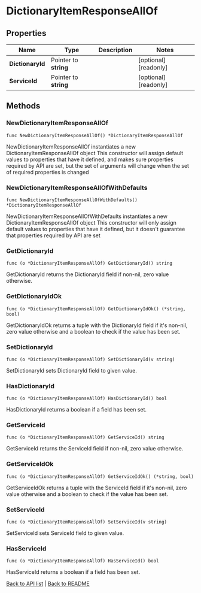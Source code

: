 # DictionaryItemResponseAllOf

## Properties

Name | Type | Description | Notes
------------ | ------------- | ------------- | -------------
**DictionaryId** | Pointer to **string** |  | [optional] [readonly] 
**ServiceId** | Pointer to **string** |  | [optional] [readonly] 

## Methods

### NewDictionaryItemResponseAllOf

`func NewDictionaryItemResponseAllOf() *DictionaryItemResponseAllOf`

NewDictionaryItemResponseAllOf instantiates a new DictionaryItemResponseAllOf object
This constructor will assign default values to properties that have it defined,
and makes sure properties required by API are set, but the set of arguments
will change when the set of required properties is changed

### NewDictionaryItemResponseAllOfWithDefaults

`func NewDictionaryItemResponseAllOfWithDefaults() *DictionaryItemResponseAllOf`

NewDictionaryItemResponseAllOfWithDefaults instantiates a new DictionaryItemResponseAllOf object
This constructor will only assign default values to properties that have it defined,
but it doesn't guarantee that properties required by API are set

### GetDictionaryId

`func (o *DictionaryItemResponseAllOf) GetDictionaryId() string`

GetDictionaryId returns the DictionaryId field if non-nil, zero value otherwise.

### GetDictionaryIdOk

`func (o *DictionaryItemResponseAllOf) GetDictionaryIdOk() (*string, bool)`

GetDictionaryIdOk returns a tuple with the DictionaryId field if it's non-nil, zero value otherwise
and a boolean to check if the value has been set.

### SetDictionaryId

`func (o *DictionaryItemResponseAllOf) SetDictionaryId(v string)`

SetDictionaryId sets DictionaryId field to given value.

### HasDictionaryId

`func (o *DictionaryItemResponseAllOf) HasDictionaryId() bool`

HasDictionaryId returns a boolean if a field has been set.

### GetServiceId

`func (o *DictionaryItemResponseAllOf) GetServiceId() string`

GetServiceId returns the ServiceId field if non-nil, zero value otherwise.

### GetServiceIdOk

`func (o *DictionaryItemResponseAllOf) GetServiceIdOk() (*string, bool)`

GetServiceIdOk returns a tuple with the ServiceId field if it's non-nil, zero value otherwise
and a boolean to check if the value has been set.

### SetServiceId

`func (o *DictionaryItemResponseAllOf) SetServiceId(v string)`

SetServiceId sets ServiceId field to given value.

### HasServiceId

`func (o *DictionaryItemResponseAllOf) HasServiceId() bool`

HasServiceId returns a boolean if a field has been set.


[Back to API list](../README.md#documentation-for-api-endpoints) | [Back to README](../README.md)



